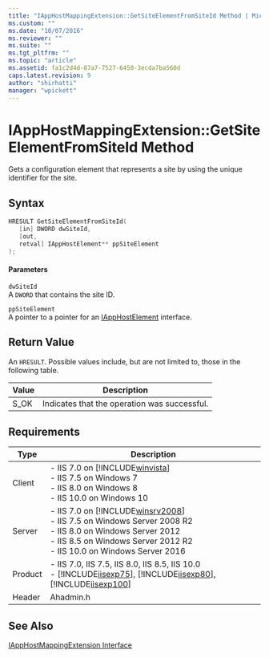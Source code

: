 ```yaml
---
title: "IAppHostMappingExtension::GetSiteElementFromSiteId Method | Microsoft Docs"
ms.custom: ""
ms.date: "10/07/2016"
ms.reviewer: ""
ms.suite: ""
ms.tgt_pltfrm: ""
ms.topic: "article"
ms.assetid: fa1c2d4d-87a7-7527-6450-3ecda7ba560d
caps.latest.revision: 9
author: "shirhatti"
manager: "wpickett"
---
```

# IAppHostMappingExtension::GetSiteElementFromSiteId Method
Gets a configuration element that represents a site by using the unique identifier for the site.  
  
## Syntax  
  
```cpp  
HRESULT GetSiteElementFromSiteId(  
   [in] DWORD dwSiteId,  
   [out,  
   retval] IAppHostElement** ppSiteElement  
);  
```  
  
#### Parameters  
 `dwSiteId`  
 A `DWORD` that contains the site ID.  
  
 `ppSiteElement`  
 A pointer to a pointer for an [IAppHostElement](../../web-development-reference\webdev-native-api-reference/iapphostelement-interface.md) interface.  
  
## Return Value  
 An `HRESULT`. Possible values include, but are not limited to, those in the following table.  
  
|Value|Description|  
|-----------|-----------------|  
|S_OK|Indicates that the operation was successful.|  
  
## Requirements  
  
|Type|Description|  
|----------|-----------------|  
|Client|-   IIS 7.0 on [!INCLUDE[winvista](../../wmi-provider/includes/winvista-md.md)]<br />-   IIS 7.5 on Windows 7<br />-   IIS 8.0 on Windows 8<br />-   IIS 10.0 on Windows 10|  
|Server|-   IIS 7.0 on [!INCLUDE[winsrv2008](../../wmi-provider/includes/winsrv2008-md.md)]<br />-   IIS 7.5 on Windows Server 2008 R2<br />-   IIS 8.0 on Windows Server 2012<br />-   IIS 8.5 on Windows Server 2012 R2<br />-   IIS 10.0 on Windows Server 2016|  
|Product|-   IIS 7.0, IIS 7.5, IIS 8.0, IIS 8.5, IIS 10.0<br />-   [!INCLUDE[iisexp75](../../web-development-reference/native-code-api-reference/includes/iisexp75-md.md)], [!INCLUDE[iisexp80](../../web-development-reference/native-code-api-reference/includes/iisexp80-md.md)], [!INCLUDE[iisexp100](../../web-development-reference/native-code-api-reference/includes/iisexp100-md.md)]|  
|Header|Ahadmin.h|  
  
## See Also  
 [IAppHostMappingExtension Interface](../../web-development-reference\webdev-native-api-reference/iapphostmappingextension-interface.md)